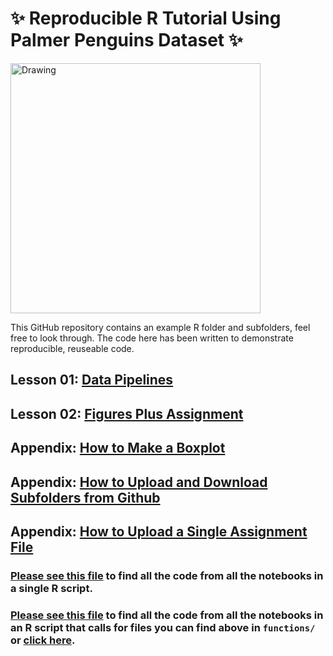 # ✨ Reproducible R Tutorial Using Palmer Penguins Dataset ✨

<img src="https://allisonhorst.github.io/palmerpenguins/reference/figures/lter_penguins.png" alt="Drawing" style="width: 400px;"/>

This GitHub repository contains an example R folder and subfolders, feel free to look through. The code here has been written to demonstrate reproducible, reuseable code.

## Lesson 01: [Data Pipelines](https://github.com/LydiaFrance/Reproducible_Figures_R/blob/lessons/lesson_notebook01_intro_cleaning.ipynb) 

## Lesson 02: [Figures Plus Assignment](https://github.com/LydiaFrance/Reproducible_Figures_R/blob/lessons/lesson_notebook02_figures.ipynb) 

## Appendix: [How to Make a Boxplot](https://github.com/LydiaFrance/Reproducible_Figures_R/blob/lessons/lesson_notebook03_figure_instructions.ipynb) 

## Appendix: [How to Upload and Download Subfolders from Github](https://github.com/LydiaFrance/Reproducible_Figures_R/blob/lessons/extra_tutorials/github_tutorial.md)

## Appendix: [How to Upload a Single Assignment File](https://github.com/LydiaFrance/Reproducible_Figures_R/blob/lessons/AssignmentExample/example_assignment.md)

### [Please see this file](https://github.com/LydiaFrance/PenguinProject/blob/main/run_penguin_analysis_alternative.r) to find all the code from all the notebooks in a single R script.

### [Please see this file](https://github.com/LydiaFrance/PenguinProject/blob/main/run_penguin_analysis_alternative.r) to find all the code from all the notebooks in an R script that calls for files you can find above in `functions/` or [click here](https://github.com/LydiaFrance/PenguinProject/tree/main/functions).
